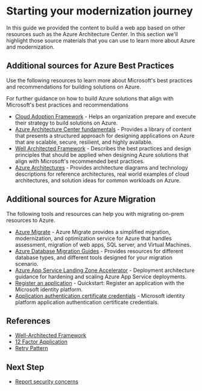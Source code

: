 # Starting your modernization journey

In this guide we provided the content to build a web app based on other resources such as the Azure Architecture Center. In this section we'll highlight those source materials that you can use to learn more about Azure and modernization.

## Additional sources for Azure Best Practices

Use the following resources to learn more about Microsoft's best practices and recommendations for building solutions on Azure.

For further guidance on how to build Azure solutions that align with Microsoft's best practices and recommendations

- [Cloud Adoption Framework](https://docs.microsoft.com/en-us/azure/cloud-adoption-framework/overview) - Helps an organization prepare and execute their strategy to build solutions on Azure.
- [Azure Architecture Center fundamentals](https://docs.microsoft.com/en-us/azure/architecture/guide/) - Provides a library of content that presents a structured approach for designing applications on Azure that are scalable, secure, resilient, and highly available.
- [Well Architected Framework](https://docs.microsoft.com/en-us/azure/architecture/framework/) - Describes the best practices and design principles that should be applied when designing Azure solutions that align with Microsoft's recommended best practices.
- [Azure Architectures](https://docs.microsoft.com/en-us/azure/architecture/browse/) - Provides architecture diagrams and technology descriptions for reference architectures, real world examples of cloud architectures, and solution ideas for common workloads on Azure.

## Additional sources for Azure Migration

The following tools and resources can help you with migrating on-prem resources to Azure.

- [Azure Migrate](https://docs.microsoft.com/en-us/azure/migrate/migrate-services-overview) - Azure Migrate provides a simplified migration, modernization, and optimization service for Azure that handles assessment, migration of web apps, SQL server, and Virtual Machines.
- [Azure Database Migration Guides](https://docs.microsoft.com/en-us/data-migration/) - Provides resources for different database types, and different tools designed for your migration scenario.
- [Azure App Service Landing Zone Accelerator](https://docs.microsoft.com/en-us/azure/cloud-adoption-framework/scenarios/app-platform/app-services/landing-zone-accelerator) - Deployment architecture guidance for hardening and scaling Azure App Service deployments.
- [Register an application](https://learn.microsoft.com/en-us/entra/identity-platform/quickstart-register-app) - Quickstart: Register an application with the Microsoft identity platform.
- [Application authentication certificate credentials](https://learn.microsoft.com/en-us/entra/identity-platform/certificate-credentials) - Microsoft identity platform application authentication certificate credentials.

## References

- [Well-Architected Framework](https://docs.microsoft.com/azure/architecture/framework/)
- [12 Factor Application](https://12factor.net/)
- [Retry Pattern](https://docs.microsoft.com/azure/architecture/patterns/retry)

## Next Step
- [Report security concerns](SECURITY.md)
